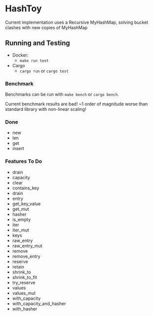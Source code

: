 # HashToy

Current implementation uses a Recursive MyHashMap, solving bucket clashes
with new copies of MyHashMap

## Running and Testing ##

* Docker: 
   * `make run test`
* Cargo
   * `cargo run` or `cargo test`

### Benchmark ###

Benchmarks can be run with `make bench` or `cargo bench`.

Current benchmark results are bad! ~1 order of magnitude worse than
standard library with non-linear scaling!

### Done ###

* new
* len
* get
* insert

### Features To Do ###

* drain
* capacity
* clear
* contains_key
* drain
* entry
* get_key_value
* get_mut
* hasher
* is_empty
* iter
* iter_mut
* keys
* raw_entry
* raw_entry_mut
* remove
* remove_entry
* reserve
* retain
* shrink_to
* shrink_to_fit
* try_reserve
* values
* values_mut
* with_capacity
* with_capacity_and_hasher
* with_hasher

